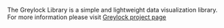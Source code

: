 The Greylock Library is a simple and lightweight data visualization library.<br>
For more information please visit [Greylock project page](https://greylock.js.org)
